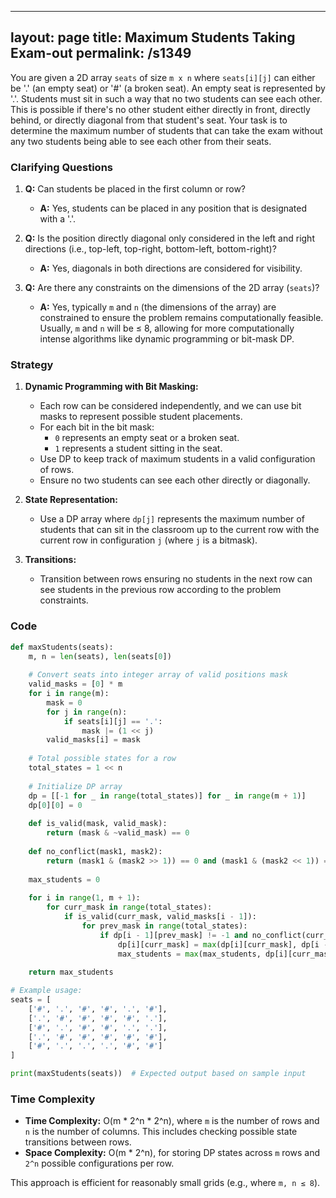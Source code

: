
---
layout: page
title:  Maximum Students Taking Exam-out
permalink: /s1349
---
You are given a 2D array `seats` of size `m x n` where `seats[i][j]` can either be '.' (an empty seat) or '#' (a broken seat). An empty seat is represented by '.'. Students must sit in such a way that no two students can see each other. This is possible if there's no other student either directly in front, directly behind, or directly diagonal from that student's seat. Your task is to determine the maximum number of students that can take the exam without any two students being able to see each other from their seats.

### Clarifying Questions
1. **Q:** Can students be placed in the first column or row?
   - **A:** Yes, students can be placed in any position that is designated with a '.'.
   
2. **Q:** Is the position directly diagonal only considered in the left and right directions (i.e., top-left, top-right, bottom-left, bottom-right)?
   - **A:** Yes, diagonals in both directions are considered for visibility.

3. **Q:** Are there any constraints on the dimensions of the 2D array (`seats`)?
   - **A:** Yes, typically `m` and `n` (the dimensions of the array) are constrained to ensure the problem remains computationally feasible. Usually, `m` and `n` will be ≤ 8, allowing for more computationally intense algorithms like dynamic programming or bit-mask DP.

### Strategy
1. **Dynamic Programming with Bit Masking:**
   - Each row can be considered independently, and we can use bit masks to represent possible student placements.
   - For each bit in the bit mask:
     - `0` represents an empty seat or a broken seat.
     - `1` represents a student sitting in the seat.
   - Use DP to keep track of maximum students in a valid configuration of rows.
   - Ensure no two students can see each other directly or diagonally.

2. **State Representation:**
   - Use a DP array where `dp[j]` represents the maximum number of students that can sit in the classroom up to the current row with the current row in configuration `j` (where `j` is a bitmask).

3. **Transitions:**
   - Transition between rows ensuring no students in the next row can see students in the previous row according to the problem constraints.

### Code
```python
def maxStudents(seats):
    m, n = len(seats), len(seats[0])
    
    # Convert seats into integer array of valid positions mask
    valid_masks = [0] * m
    for i in range(m):
        mask = 0
        for j in range(n):
            if seats[i][j] == '.':
                mask |= (1 << j)
        valid_masks[i] = mask
    
    # Total possible states for a row
    total_states = 1 << n
    
    # Initialize DP array
    dp = [[-1 for _ in range(total_states)] for _ in range(m + 1)]
    dp[0][0] = 0
    
    def is_valid(mask, valid_mask):
        return (mask & ~valid_mask) == 0
    
    def no_conflict(mask1, mask2):
        return (mask1 & (mask2 >> 1)) == 0 and (mask1 & (mask2 << 1)) == 0
    
    max_students = 0
    
    for i in range(1, m + 1):
        for curr_mask in range(total_states):
            if is_valid(curr_mask, valid_masks[i - 1]):
                for prev_mask in range(total_states):
                    if dp[i - 1][prev_mask] != -1 and no_conflict(curr_mask, prev_mask):
                        dp[i][curr_mask] = max(dp[i][curr_mask], dp[i - 1][prev_mask] + bin(curr_mask).count('1'))
                        max_students = max(max_students, dp[i][curr_mask])
    
    return max_students

# Example usage:
seats = [
    ['#', '.', '#', '#', '.', '#'],
    ['.', '#', '#', '#', '#', '.'],
    ['#', '.', '#', '#', '.', '.'],
    ['.', '#', '#', '#', '#', '#'],
    ['#', '.', '.', '.', '#', '#']
]

print(maxStudents(seats))  # Expected output based on sample input
```

### Time Complexity
- **Time Complexity:** O(m * 2^n * 2^n), where `m` is the number of rows and `n` is the number of columns. This includes checking possible state transitions between rows.
- **Space Complexity:** O(m * 2^n), for storing DP states across `m` rows and `2^n` possible configurations per row.

This approach is efficient for reasonably small grids (e.g., where `m, n ≤ 8`).